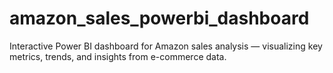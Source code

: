 # amazon_sales_powerbi_dashboard
Interactive Power BI dashboard for Amazon sales analysis — visualizing key metrics, trends, and insights from e-commerce data.
